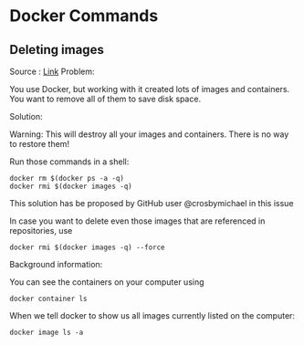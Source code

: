 # Docker Commands




## Deleting images



Source : [Link](https://techoverflow.net/2013/10/22/docker-remove-all-images-and-containers/)
Problem:

You use Docker, but working with it created lots of images and containers. You want to remove all of them to save disk space.

Solution:

Warning: This will destroy all your images and containers. There is no way to restore them!

Run those commands in a shell:

    docker rm $(docker ps -a -q)
    docker rmi $(docker images -q)

This solution has be proposed by GitHub user @crosbymichael in this issue

In case you want to delete even those images that are referenced in repositories, use

    docker rmi $(docker images -q) --force

Background information:

You can see the containers on your computer using

    docker container ls
    
    
When we tell docker to show us all images currently listed on the computer:
    
    docker image ls -a
    
    